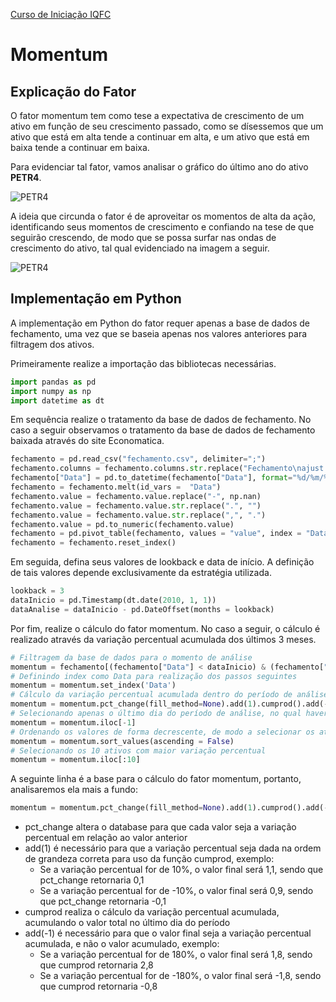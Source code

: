 <a href="/site/home.html">Curso de Iniciação IQFC</a>

Momentum
======

Explicação do Fator
---------

O fator momentum tem como tese a expectativa de crescimento de um ativo em função de seu crescimento passado, como se dísessemos que um ativo que está em alta tende a continuar em alta, e um ativo que está em baixa tende a continuar em baixa.

Para evidenciar tal fator, vamos analisar o gráfico do último ano do ativo **PETR4**.

![PETR4](petr4.png)

A ideia que circunda o fator é de aproveitar os momentos de alta da ação, identificando seus momentos de crescimento e confiando na tese de que seguirão crescendo, de modo que se possa surfar nas ondas de crescimento do ativo, tal qual evidenciado na imagem a seguir.

![PETR4](petr4_riscado.png)

Implementação em Python
---------

A implementação em Python do fator requer apenas a base de dados de fechamento, uma vez que se baseia apenas nos valores anteriores para filtragem dos ativos.

Primeiramente realize a importação das bibliotecas necessárias.
```python
import pandas as pd
import numpy as np
import datetime as dt
```

Em sequência realize o tratamento da base de dados de fechamento. No caso a seguir observamos o tratamento da base de dados de fechamento baixada através do site Economatica.
```python
fechamento = pd.read_csv("fechamento.csv", delimiter=";")
fechamento.columns = fechamento.columns.str.replace("Fechamento\najust p/ prov\nEm moeda orig\n", "", regex = False)
fechamento["Data"] = pd.to_datetime(fechamento["Data"], format="%d/%m/%Y")
fechamento = fechamento.melt(id_vars =  "Data")
fechamento.value = fechamento.value.replace("-", np.nan)
fechamento.value = fechamento.value.str.replace(".", "")
fechamento.value = fechamento.value.str.replace(",", ".")
fechamento.value = pd.to_numeric(fechamento.value)
fechamento = pd.pivot_table(fechamento, values = "value", index = "Data", columns = "variable")
fechamento = fechamento.reset_index()
```

Em seguida, defina seus valores de lookback e data de início. A definição de tais valores depende exclusivamente da estratégia utilizada.
```python
lookback = 3
dataInicio = pd.Timestamp(dt.date(2010, 1, 1))
dataAnalise = dataInicio - pd.DateOffset(months = lookback)
```

Por fim, realize o cálculo do fator momentum. No caso a seguir, o cálculo é realizado através da variação percentual acumulada dos últimos 3 meses.
```python
# Filtragem da base de dados para o momento de análise
momentum = fechamento[(fechamento["Data"] < dataInicio) & (fechamento["Data"] > dataAnalise)]
# Definindo index como Data para realização dos passos seguintes
momentum = momentum.set_index('Data')
# Cálculo da variação percentual acumulada dentro do período de análise
momentum = momentum.pct_change(fill_method=None).add(1).cumprod().add(-1)
# Selecionando apenas o último dia do período de análise, no qual haverá a variação percentual total do período
momentum = momentum.iloc[-1]
# Ordenando os valores de forma decrescente, de modo a selecionar os ativos com maior variação percentual no topo
momentum = momentum.sort_values(ascending = False)
# Selecionando os 10 ativos com maior variação percentual
momentum = momentum.iloc[:10]
```

A seguinte linha é a base para o cálculo do fator momentum, portanto, analisaremos ela mais a fundo:

```python
momentum = momentum.pct_change(fill_method=None).add(1).cumprod().add(-1)
```

- pct_change altera o database para que cada valor seja a variação percentual em relação ao valor anterior
- add(1) é necessário para que a variação percentual seja dada na ordem de grandeza correta para uso da função cumprod, exemplo:
    - Se a variação percentual for de 10%, o valor final será 1,1, sendo que pct_change retornaria 0,1
    - Se a variação percentual for de -10%, o valor final será 0,9, sendo que pct_change retornaria -0,1
- cumprod realiza o cálculo da variação percentual acumulada, acumulando o valor total no último dia do período
- add(-1) é necessário para que o valor final seja a variação percentual acumulada, e não o valor acumulado, exemplo:
    - Se a variação percentual for de 180%, o valor final será 1,8, sendo que cumprod retornaria 2,8
    - Se a variação percentual for de -180%, o valor final será -1,8, sendo que cumprod retornaria -0,8